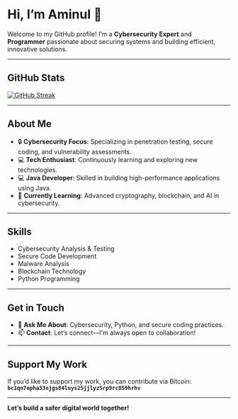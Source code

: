 # Hi, I’m Aminul 👋  

Welcome to my GitHub profile! I’m a **Cybersecurity Expert** and **Programmer** passionate about securing systems and building efficient, innovative solutions.  

---

## GitHub Stats  

[![GitHub Streak](https://streak-stats.demolab.com?user=aminulsec&theme=highcontrast&hide_border=true)](https://git.io/streak-stats)  

---

## About Me  

- 🔒 **Cybersecurity Focus**: Specializing in penetration testing, secure coding, and vulnerability assessments.  
- 💻 **Tech Enthusiast**: Continuously learning and exploring new technologies.  
- 💻 **Java Developer**: Skilled in building high-performance applications using Java.  
- 🌱 **Currently Learning**: Advanced cryptography, blockchain, and AI in cybersecurity.  


---

## Skills  

- Cybersecurity Analysis & Testing  
- Secure Code Development  
- Malware Analysis  
- Blockchain Technology  
- Python Programming  

---

## Get in Touch  

- 💬 **Ask Me About**: Cybersecurity, Python, and secure coding practices.  
- 📫 **Contact**: Let’s connect—I'm always open to collaboration!  

---

## Support My Work  

If you’d like to support my work, you can contribute via Bitcoin:  
**`bc1qn7epha33njgs84luys25jjlyz5rp9rc859hrhv`**

---

**Let’s build a safer digital world together!**
